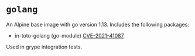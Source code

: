 # `golang`
An Alpine base image with go version 1.13.
Includes the following packages:

* in-toto-golang (go-module) [CVE-2021-41087](https://nvd.nist.gov/vuln/detail/CVE-2021-41087)

Used in grype integration tests.
